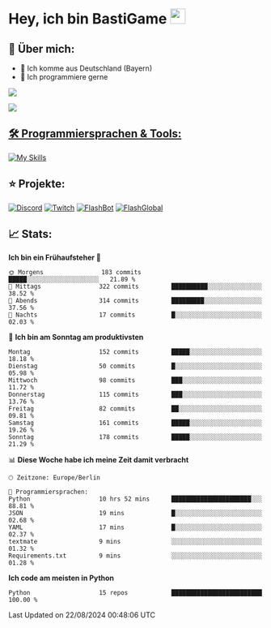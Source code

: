 # Hey, ich bin BastiGame <img src="https://raw.githubusercontent.com/MartinHeinz/MartinHeinz/master/wave.gif" width="30px">

## 📌 Über mich:
- 📍 Ich komme aus Deutschland (Bayern)
- 📝 Ich programmiere gerne
  
[![](https://visitcount.itsvg.in/api?id=bastigamedc&icon=2&color=0)](https://visitcount.itsvg.in)

<a href="https://discord.com/users/1018150165489668227"><img src="https://lanyard.cnrad.dev/api/1018150165489668227"><p/>


## 🛠️ Programmiersprachen & Tools:
[![My Skills](https://skillicons.dev/icons?i=discord,figma,notion,pycharm,py,redis,sqlite,vscode,windows)](https://skillicons.dev)

## ⭐ Projekte:
[![Discord](https://img.shields.io/badge/Discord-%237289DA.svg?logo=discord&logoColor=white)](https://discord.gg/Hfjv2cCQ)
[![Twitch](https://img.shields.io/badge/Twitch-%239146FF.svg?logo=Twitch&logoColor=white)](https://www.twitch.tv/bastigametv)
[![FlashBot](https://img.shields.io/badge/FlashBot-%ff7e47.svg?logo=wechat&logoColor=white)](https://discord.com/application-directory/1111374314340626433)
[![FlashGlobal](https://img.shields.io/badge/FlashGlobal-%ff7e47.svg?logo=wechat&logoColor=white)](https://discord.com/application-directory/1169681232532099112)

## 📈 Stats:
<!--START_SECTION:waka-->
**Ich bin ein Frühaufsteher 🐤** 

```text
🌞 Morgens                183 commits         █████░░░░░░░░░░░░░░░░░░░░   21.89 % 
🌆 Mittags                322 commits         ██████████░░░░░░░░░░░░░░░   38.52 % 
🌃 Abends                 314 commits         █████████░░░░░░░░░░░░░░░░   37.56 % 
🌙 Nachts                 17 commits          █░░░░░░░░░░░░░░░░░░░░░░░░   02.03 % 
```
📅 **Ich bin am Sonntag am produktivsten** 

```text
Montag                   152 commits         █████░░░░░░░░░░░░░░░░░░░░   18.18 % 
Dienstag                 50 commits          █░░░░░░░░░░░░░░░░░░░░░░░░   05.98 % 
Mittwoch                 98 commits          ███░░░░░░░░░░░░░░░░░░░░░░   11.72 % 
Donnerstag               115 commits         ███░░░░░░░░░░░░░░░░░░░░░░   13.76 % 
Freitag                  82 commits          ██░░░░░░░░░░░░░░░░░░░░░░░   09.81 % 
Samstag                  161 commits         █████░░░░░░░░░░░░░░░░░░░░   19.26 % 
Sonntag                  178 commits         █████░░░░░░░░░░░░░░░░░░░░   21.29 % 
```


📊 **Diese Woche habe ich meine Zeit damit verbracht** 

```text
🕑︎ Zeitzone: Europe/Berlin

💬 Programmiersprachen: 
Python                   10 hrs 52 mins      ██████████████████████░░░   88.81 % 
JSON                     19 mins             █░░░░░░░░░░░░░░░░░░░░░░░░   02.68 % 
YAML                     17 mins             █░░░░░░░░░░░░░░░░░░░░░░░░   02.37 % 
textmate                 9 mins              ░░░░░░░░░░░░░░░░░░░░░░░░░   01.32 % 
Requirements.txt         9 mins              ░░░░░░░░░░░░░░░░░░░░░░░░░   01.28 % 
```

**Ich code am meisten in Python** 

```text
Python                   15 repos            █████████████████████████   100.00 % 
```




 Last Updated on 22/08/2024 00:48:06 UTC
<!--END_SECTION:waka-->
